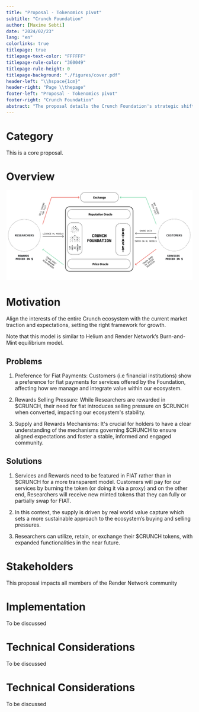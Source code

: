 ```yaml
---
title: "Proposal - Tokenomics pivot"
subtitle: "Crunch Foundation"
author: [Maxime Sebti]
date: "2024/02/23"
lang: "en"
colorlinks: true
titlepage: true
titlepage-text-color: "FFFFFF"
titlepage-rule-color: "360049"
titlepage-rule-height: 0
titlepage-background: "./figures/cover.pdf"
header-left: "\\hspace{1cm}"
header-right: "Page \\thepage"
footer-left: "Proposal - Tokenomics pivot"
footer-right: "Crunch Foundation"
abstract: "The proposal details the Crunch Foundation's strategic shift towards an innovative tokenomics framework, using the Burn and Mint Equilibrium model to create a proportional and sustainable revenue sharing mechanism and foster new AI markets across our community."
---
```

# Category

This is a core proposal.

# Overview
![](./overview.png)

# Motivation

Align the interests of the entire Crunch ecosystem with the current market traction and expectations, setting the right framework for growth.

Note that this model is similar to Helium and Render Network’s Burn-and-Mint equilibrium model.

## Problems

1. Preference for Fiat Payments: Customers (i.e financial institutions) show a preference for fiat payments for services offered by the Foundation, affecting how we manage and integrate value within our ecosystem.

2. Rewards Selling Pressure: While Researchers are rewarded in $CRUNCH, their need for fiat introduces selling pressure on $CRUNCH when converted, impacting our ecosystem's stability.

3. Supply and Rewards Mechanisms: It's crucial for holders to have a clear understanding of the mechanisms governing $CRUNCH to ensure aligned expectations and foster a stable, informed and engaged community.

## Solutions

1. Services and Rewards need to be featured in FIAT rather than in $CRUNCH for a more transparent model. Customers will pay for our services by burning the token (or doing it via a proxy) and on the other end, Researchers will receive new minted tokens that they can fully or partially swap for FIAT.

2. In this context, the supply is driven by real world value capture which sets a more sustainable approach to the ecosystem’s buying and selling pressures.

3. Researchers can utilize, retain, or exchange their $CRUNCH tokens, with expanded functionalities in the near future.

# Stakeholders

This proposal impacts all members of the Render Network community

# Implementation

To be discussed

# Technical Considerations

To be discussed

# Technical Considerations

To be discussed